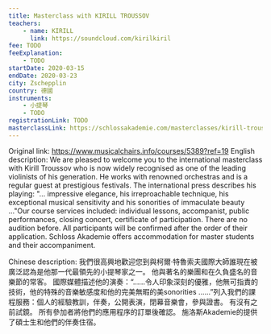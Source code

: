```yaml
---
title: Masterclass with KIRILL TROUSSOV
teachers:
	- name: KIRILL
	  link: https://soundcloud.com/kirilkiril
fee: TODO
feeExplanation: 
	- TODO
startDate: 2020-03-15
endDate: 2020-03-23
city: Zschepplin
country: 德國
instruments:
	- 小提琴
	- TODO
registrationLink: TODO
masterclassLink: https://schlossakademie.com/masterclasses/kirill-troussov-76
---
```

Original link: https://www.musicalchairs.info/courses/5389?ref=19
English description:
We are pleased to welcome you to the international masterclass with Kirill Troussov who is now widely recognised as one of the leading violinists of his generation.
 He works with renowned orchestras and is a regular guest at prestigious festivals.
 The international press describes his playing: "… impressive elegance, his irreproachable technique, his exceptional musical sensitivity and his sonorities of immaculate beauty …"Our course services included: individual lessons, accompanist, public performances, closing concert, certificate of participation.
 There are no audition before.
 All participants will be confirmed after the order of their application.
Schloss Akademie offers accommodation for master students and their accompaniment.
​

Chinese description:
我們很高興地歡迎您到與柯爾·特魯索夫國際大師誰現在被廣泛認為是他那一代最領先的小提琴家之一。
他與著名的樂團和在久負盛名的音樂節的常客。
國際媒體描述他的演奏：“......令人印象深刻的優雅，他無可指責的技術，他的特殊的音樂敏感度和他的完美無暇的美sonorities ......”列入我們的課程服務：個人的經驗教訓，伴奏，公開表演，閉幕音樂會，參與證書。
有沒有之前試鏡。
所有參加者將他們的應用程序的訂單後確認。
施洛斯Akademie的提供了碩士生和他們的伴奏住宿。

